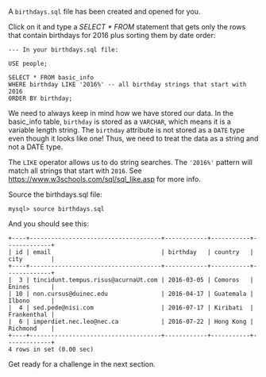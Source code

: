 A `birthdays.sql` file has been created and opened for you.  

Click on it and type a _SELECT * FROM_ statement that gets only the rows that contain birthdays for 2016 plus sorting them by date order:

```
--- In your birthdays.sql file:

USE people;

SELECT * FROM basic_info 
WHERE birthday LIKE '2016%' -- all birthday strings that start with 2016
ORDER BY birthday;
```

We need to always keep in mind how we have stored our data.  In the basic_info table, `birthday` is stored as a `VARCHAR`, which means it is a variable length string.  The `birthday` attribute is not stored as a `DATE` type even though it looks like one!  Thus, we need to treat the data as a string and not a DATE type.

The `LIKE` operator allows us to do string searches.  The `'2016%'` pattern will match all strings that start with `2016`.  See https://www.w3schools.com/sql/sql_like.asp for more info.

Source the birthdays.sql file: 

```
mysql> source birthdays.sql
```
And you should see this:
```
+----+-------------------------------------+------------+-----------+-------------+
| id | email                               | birthday   | country   | city        |
+----+-------------------------------------+------------+-----------+-------------+
|  3 | tincidunt.tempus.risus@acurnaUt.com | 2016-03-05 | Comoros   | Enines      |
| 10 | non.cursus@duinec.edu               | 2016-04-17 | Guatemala | Ilbono      |
|  4 | sed.pede@nisi.com                   | 2016-07-17 | Kiribati  | Frankenthal |
|  6 | imperdiet.nec.leo@nec.ca            | 2016-07-22 | Hong Kong | Richmond    |
+----+-------------------------------------+------------+-----------+-------------+
4 rows in set (0.00 sec)
```

Get ready for a challenge in the next section.